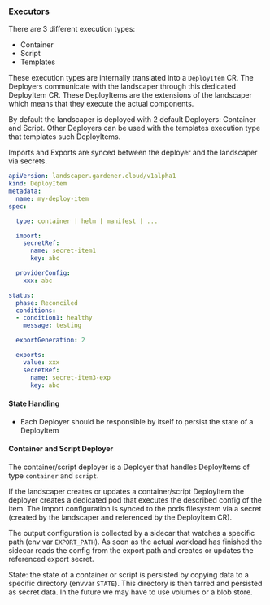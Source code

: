 ### Executors

There are 3 different execution types:
- Container
- Script
- Templates

These execution types are internally translated into a `DeployItem` CR.
The Deployers communicate with the landscaper through this dedicated DeployItem CR.
These DeployItems are the extensions of the landscaper which means that they execute the actual components.

By default the landscaper is deployed with 2 default Deployers: Container and Script.
Other Deployers can be used with the templates execution type that templates such DeployItems.

Imports and Exports are synced between the deployer and the landscaper via secrets.

```yaml
apiVersion: landscaper.gardener.cloud/v1alpha1
kind: DeployItem
metadata:
  name: my-deploy-item
spec:

  type: container | helm | manifest | ...

  import:
    secretRef: 
      name: secret-item1
      key: abc

  providerConfig:
    xxx: abc

status:
  phase: Reconciled
  conditions:
  - condition1: healthy
    message: testing

  exportGeneration: 2

  exports:
    value: xxx
    secretRef: 
      name: secret-item3-exp
      key: abc
```

#### State Handling

- Each Deployer should be responsible by itself to persist the state of a DeployItem

#### Container and Script Deployer

The container/script deployer is a Deployer that handles DeployItems of type `container` and `script`.

If the landscaper creates or updates a container/script DeployItem the deployer creates a dedicated pod 
that executes the described config of the item.
The import configuration is synced to the pods filesystem via a secret (created by the landscaper and referenced by the DeployItem CR).

The output configuration is collected by a sidecar that watches a specific path (env var `EXPORT_PATH`).
As soon as the actual workload has finished the sidecar reads the config from the export path and creates or updates the referenced export secret.

State: the state of a container or script is persisted by copying data to a specific directory (envvar `STATE`).
This directory is then tarred and persisted as secret data.
In the future we may have to use volumes or a blob store.
